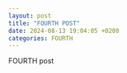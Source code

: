 ```yaml
---
layout: post
title: "FOURTH POST"
date: 2024-08-13 19:04:05 +0200
categories: FOURTH
---
```

FOURTH post